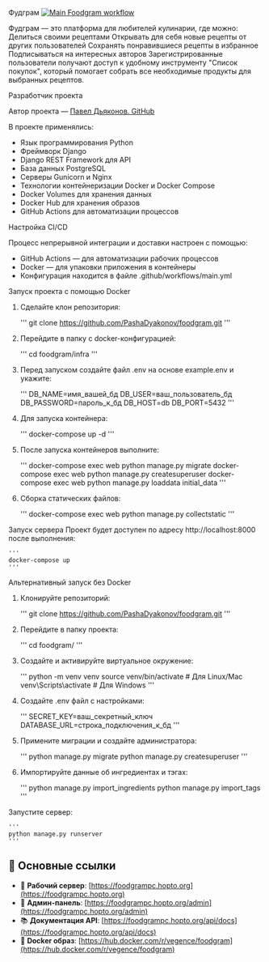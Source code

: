 Фудграм [![Main Foodgram workflow](https://github.com/PashaDyakonov/foodgram/actions/workflows/main.yml/badge.svg)](https://github.com/PashaDyakonov/foodgram/actions/workflows/main.yml)

Фудграм — это платформа для любителей кулинарии, где можно:
Делиться своими рецептами
Открывать для себя новые рецепты от других пользователей
Сохранять понравившиеся рецепты в избранное
Подписываться на интересных авторов
Зарегистрированные пользователи получают доступ к удобному инструменту "Список покупок", который помогает собрать все необходимые продукты для выбранных рецептов.

Разработчик проекта

Автор проекта — [Павел Дьяконов. GitHub](https://github.com/PashaDyakonov)

В проекте применялись:

- Язык программирования Python
- Фреймворк Django
- Django REST Framework для API
- База данных PostgreSQL
- Серверы Gunicorn и Nginx
- Технологии контейнеризации Docker и Docker Compose
- Docker Volumes для хранения данных
- Docker Hub для хранения образов
- GitHub Actions для автоматизации процессов

Настройка CI/CD

Процесс непрерывной интеграции и доставки настроен с помощью:
- GitHub Actions — для автоматизации рабочих процессов
- Docker — для упаковки приложения в контейнеры
- Конфигурация находится в файле .github/workflows/main.yml

Запуск проекта с помощью Docker

1) Сделайте клон репозитория:
    
    '''
    git clone https://github.com/PashaDyakonov/foodgram.git
    '''
    

2) Перейдите в папку с docker-конфигурацией:
    
    '''
    cd foodgram/infra
    '''

3) Перед запуском создайте файл .env на основе example.env и укажите:
    
    '''
    DB_NAME=имя_вашей_бд
    DB_USER=ваш_пользователь_бд
    DB_PASSWORD=пароль_к_бд
    DB_HOST=db
    DB_PORT=5432
    '''
    
4) Для запуска контейнера:

    '''
    docker-compose up -d
    '''

5) После запуска контейнеров выполните:

    '''
    docker-compose exec web python manage.py migrate
    docker-compose exec web python manage.py createsuperuser
    docker-compose exec web python manage.py loaddata initial_data
    '''

6) Сборка статических файлов:

    '''
    docker-compose exec web python manage.py collectstatic
    '''

Запуск сервера
Проект будет доступен по адресу http://localhost:8000 после выполнения:

    '''
    docker-compose up
    '''

Альтернативный запуск без Docker

1) Клонируйте репозиторий:

    '''
    git clone https://github.com/PashaDyakonov/foodgram.git
    '''

2) Перейдите в папку проекта:

    '''
    cd foodgram/
    '''

3) Создайте и активируйте виртуальное окружение:

    '''
    python -m venv venv
    source venv/bin/activate  # Для Linux/Mac
    venv\Scripts\activate    # Для Windows
    '''

4) Создайте .env файл с настройками:

    '''
    SECRET_KEY=ваш_секретный_ключ
    DATABASE_URL=строка_подключения_к_бд
    '''

5) Примените миграции и создайте администратора:

    '''
    python manage.py migrate
    python manage.py createsuperuser
    '''

6) Импортируйте данные об ингредиентах и тэгах:

    '''
    python manage.py import_ingredients
    python manage.py import_tags
    '''

Запустите сервер:

    '''
    python manage.py runserver
    '''


## 🔗 Основные ссылки

- 🚀 **Рабочий сервер**: [https://foodgrampc.hopto.org](https://foodgrampc.hopto.org)
- 🔐 **Админ-панель**: [https://foodgrampc.hopto.org/admin](https://foodgrampc.hopto.org/admin)
- 📚 **Документация API**: [https://foodgrampc.hopto.org/api/docs](https://foodgrampc.hopto.org/api/docs)
- 🐳 **Docker образ**: [https://hub.docker.com/r/vegence/foodgram](https://hub.docker.com/r/vegence/foodgram)
